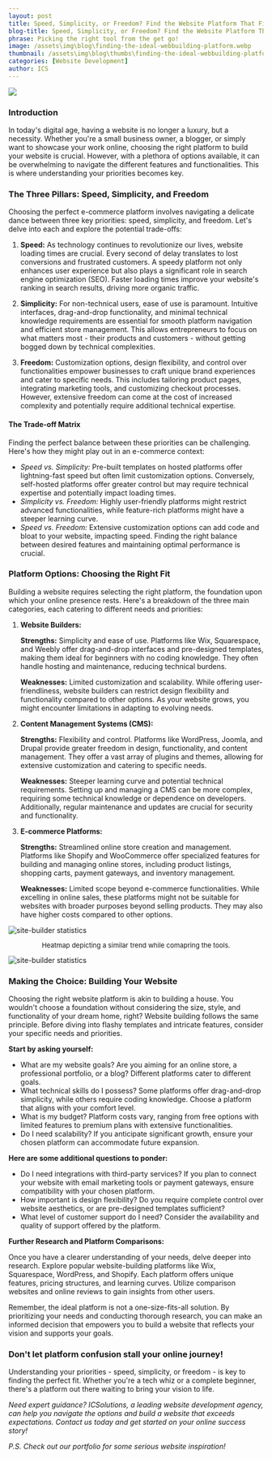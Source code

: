 ```yaml
---
layout: post
title: Speed, Simplicity, or Freedom? Find the Website Platform That Fits Your Needs \| ICS
blog-title: Speed, Simplicity, or Freedom? Find the Website Platform That Fits Your Needs
phrase: Picking the right tool from the get go!
image: /assets\img\blog\finding-the-ideal-webbuilding-platform.webp
thumbnail: /assets\img\blog\thumbs\finding-the-ideal-webbuilding-platform.webp
categories: [Website Development]
author: ICS
---
```

<script>
    window.addEventListener("scroll", reveal);
    function reveal() {
        var reveals = document.querySelectorAll(".appear");
        for (var i = 0; i < reveals.length; i++) {
            var windowHeight = window.innerHeight;
            var elementTop = reveals[i].getBoundingClientRect().top;
            var elementVisible = 250;
            if (elementTop < windowHeight - elementVisible) {
            reveals[i].classList.add("active");
            } else {
            reveals[i].classList.remove("active");
            }
        }
    }
</script>
<img src="/assets/img/blog/finding-the-ideal-webbuilding-platform.webp">

### Introduction
In today's digital age, having a website is no longer a luxury, but a necessity. Whether you're a small business owner, a blogger, or simply want to showcase your work online, choosing the right platform to build your website is crucial. However, with a plethora of options available, it can be overwhelming to navigate the different features and functionalities. This is where understanding your priorities becomes key.


### The Three Pillars: Speed, Simplicity, and Freedom
Choosing the perfect e-commerce platform involves navigating a delicate dance between three key priorities: speed, simplicity, and freedom. Let's delve into each and explore the potential trade-offs:

1. **Speed:** As technology continues to revolutionize our lives, website loading times are crucial. Every second of delay translates to lost conversions and frustrated customers. A speedy platform not only enhances user experience but also plays a significant role in search engine optimization (SEO). Faster loading times improve your website's ranking in search results, driving more organic traffic.

2. **Simplicity:**  For non-technical users, ease of use is paramount. Intuitive interfaces, drag-and-drop functionality, and minimal technical knowledge requirements are essential for smooth platform navigation and efficient store management. This allows entrepreneurs to focus on what matters most - their products and customers - without getting bogged down by technical complexities.

3. **Freedom:** Customization options, design flexibility, and control over functionalities empower businesses to craft unique brand experiences and cater to specific needs. This includes tailoring product pages, integrating marketing tools, and customizing checkout processes. However, extensive freedom can come at the cost of increased complexity and potentially require additional technical expertise.



#### The Trade-off Matrix

Finding the perfect balance between these priorities can be challenging. Here's how they might play out in an e-commerce context:

- *Speed vs. Simplicity:* Pre-built templates on hosted platforms offer lightning-fast speed but often limit customization options. Conversely, self-hosted platforms offer greater control but may require technical expertise and potentially impact loading times.
- *Simplicity vs. Freedom:* Highly user-friendly platforms might restrict advanced functionalities, while feature-rich platforms might have a steeper learning curve.
- *Speed vs. Freedom:* Extensive customization options can add code and bloat to your website, impacting speed. Finding the right balance between desired features and maintaining optimal performance is crucial.

<p></p>

### Platform Options: Choosing the Right Fit
Building a website requires selecting the right platform, the foundation upon which your online presence rests. Here's a breakdown of the three main categories, each catering to different needs and priorities:

1. **Website Builders:**

    **Strengths:** Simplicity and ease of use. Platforms like Wix, Squarespace, and Weebly offer drag-and-drop interfaces and pre-designed templates, making them ideal for beginners with no coding knowledge. They often handle hosting and maintenance, reducing technical burdens.
    
    **Weaknesses:** Limited customization and scalability. While offering user-friendliness, website builders can restrict design flexibility and functionality compared to other options. As your website grows, you might encounter limitations in adapting to evolving needs.

2. **Content Management Systems (CMS):**

    **Strengths:** Flexibility and control. Platforms like WordPress, Joomla, and Drupal provide greater freedom in design, functionality, and content management. They offer a vast array of plugins and themes, allowing for extensive customization and catering to specific needs.
    
    **Weaknesses:** Steeper learning curve and potential technical requirements. Setting up and managing a CMS can be more complex, requiring some technical knowledge or dependence on developers. Additionally, regular maintenance and updates are crucial for security and functionality.

3. **E-commerce Platforms:**

    **Strengths:** Streamlined online store creation and management. Platforms like Shopify and WooCommerce offer specialized features for building and managing online stores, including product listings, shopping carts, payment gateways, and inventory management.
    
    **Weaknesses:** Limited scope beyond e-commerce functionalities. While excelling in online sales, these platforms might not be suitable for websites with broader purposes beyond selling products. They may also have higher costs compared to other options.

<img class="appear" src="/assets/img/blog/blog_assets/sitebuilder-stats-line.png" alt="site-builder statistics">
<p style="text-align: center; font-size: small; font-style: italics;"> Heatmap depicting a similar trend while comapring the tools.</p>
<img class="appear" src="/assets/img/blog/blog_assets/sitebuilder-stats.jpg" alt="site-builder statistics">


### Making the Choice: Building Your Website
Choosing the right website platform is akin to building a house. You wouldn't choose a foundation without considering the size, style, and functionality of your dream home, right? Website building follows the same principle. Before diving into flashy templates and intricate features, consider your specific needs and priorities.

**Start by asking yourself:**

- What are my website goals? Are you aiming for an online store, a professional portfolio, or a blog? Different platforms cater to different goals.
- What technical skills do I possess? Some platforms offer drag-and-drop simplicity, while others require coding knowledge. Choose a platform that aligns with your comfort level.
- What is my budget? Platform costs vary, ranging from free options with limited features to premium plans with extensive functionalities.
- Do I need scalability? If you anticipate significant growth, ensure your chosen platform can accommodate future expansion.

**Here are some additional questions to ponder:**

- Do I need integrations with third-party services? If you plan to connect your website with email marketing tools or payment gateways, ensure compatibility with your chosen platform.
- How important is design flexibility? Do you require complete control over website aesthetics, or are pre-designed templates sufficient?
- What level of customer support do I need? Consider the availability and quality of support offered by the platform.

**Further Research and Platform Comparisons:**

Once you have a clearer understanding of your needs, delve deeper into research. Explore popular website-building platforms like Wix, Squarespace, WordPress, and Shopify. Each platform offers unique features, pricing structures, and learning curves. Utilize comparison websites and online reviews to gain insights from other users.

Remember, the ideal platform is not a one-size-fits-all solution. By prioritizing your needs and conducting thorough research, you can make an informed decision that empowers you to build a website that reflects your vision and supports your goals.

### Don't let platform confusion stall your online journey!

Understanding your priorities - speed, simplicity, or freedom - is key to finding the perfect fit. Whether you're a tech whiz or a complete beginner, there's a platform out there waiting to bring your vision to life.

*Need expert guidance? ICSolutions, a leading website development agency, can help you navigate the options and build a website that exceeds expectations. Contact us today and get started on your online success story!*

*P.S. Check out our portfolio for some serious website inspiration!*